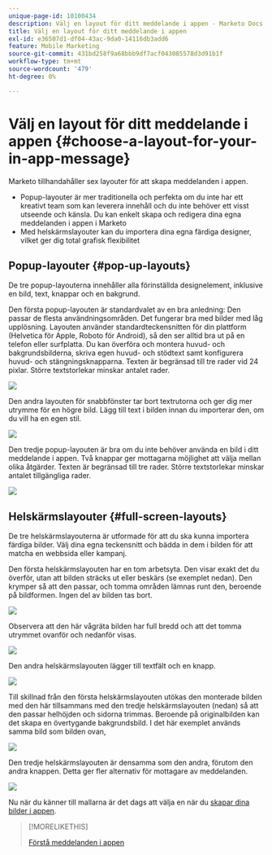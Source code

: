 ```yaml
---
unique-page-id: 10100434
description: Välj en layout för ditt meddelande i appen - Marketo Docs - produktdokumentation
title: Välj en layout för ditt meddelande i appen
exl-id: e36507d1-df04-43ac-9da0-14116db3add6
feature: Mobile Marketing
source-git-commit: 431bd258f9a68bbb9df7acf043085578d3d91b1f
workflow-type: tm+mt
source-wordcount: '479'
ht-degree: 0%

---
```


# Välj en layout för ditt meddelande i appen {#choose-a-layout-for-your-in-app-message}

Marketo tillhandahåller sex layouter för att skapa meddelanden i appen.

* Popup-layouter är mer traditionella och perfekta om du inte har ett kreativt team som kan leverera innehåll och du inte behöver ett visst utseende och känsla. Du kan enkelt skapa och redigera dina egna meddelanden i appen i Marketo
* Med helskärmslayouter kan du importera dina egna färdiga designer, vilket ger dig total grafisk flexibilitet

## Popup-layouter {#pop-up-layouts}

De tre popup-layouterna innehåller alla förinställda designelement, inklusive en bild, text, knappar och en bakgrund.

Den första popup-layouten är standardvalet av en bra anledning: Den passar de flesta användningsområden. Det fungerar bra med bilder med låg upplösning. Layouten använder standardteckensnitten för din plattform (Helvetica för Apple, Roboto för Android), så den ser alltid bra ut på en telefon eller surfplatta. Du kan överföra och montera huvud- och bakgrundsbilderna, skriva egen huvud- och stödtext samt konfigurera huvud- och stängningsknapparna. Texten är begränsad till tre rader vid 24 pixlar. Större textstorlekar minskar antalet rader.

![](assets/image2016-5-9-13-3a3-3a48.png)

Den andra layouten för snabbfönster tar bort textrutorna och ger dig mer utrymme för en högre bild. Lägg till text i bilden innan du importerar den, om du vill ha en egen stil.

![](assets/image2016-5-9-13-3a4-3a43.png)

Den tredje popup-layouten är bra om du inte behöver använda en bild i ditt meddelande i appen. Två knappar ger mottagarna möjlighet att välja mellan olika åtgärder. Texten är begränsad till tre rader. Större textstorlekar minskar antalet tillgängliga rader.

![](assets/image2016-5-9-13-3a7-3a33.png)

## Helskärmslayouter {#full-screen-layouts}

De tre helskärmslayouterna är utformade för att du ska kunna importera färdiga bilder. Välj dina egna teckensnitt och bädda in dem i bilden för att matcha en webbsida eller kampanj.

Den första helskärmslayouten har en tom arbetsyta. Den visar exakt det du överför, utan att bilden sträcks ut eller beskärs (se exemplet nedan). Den krymper så att den passar, och tomma områden lämnas runt den, beroende på bildformen. Ingen del av bilden tas bort.

![](assets/image2016-5-9-13-3a9-3a26.png)

Observera att den här vågräta bilden har full bredd och att det tomma utrymmet ovanför och nedanför visas.

![](assets/image2016-5-9-13-3a29-3a46.png)

Den andra helskärmslayouten lägger till textfält och en knapp.

![](assets/image2016-5-9-13-3a10-3a27.png)

Till skillnad från den första helskärmslayouten utökas den monterade bilden med den här tillsammans med den tredje helskärmslayouten (nedan) så att den passar helhöjden och sidorna trimmas. Beroende på originalbilden kan det skapa en övertygande bakgrundsbild. I det här exemplet används samma bild som bilden ovan,

![](assets/image2016-5-9-14-3a0-3a36.png)

Den tredje helskärmslayouten är densamma som den andra, förutom den andra knappen. Detta ger fler alternativ för mottagare av meddelanden.

![](assets/image2016-5-9-13-3a11-3a35.png)

Nu när du känner till mallarna är det dags att välja en när du [skapar dina bilder i appen](/help/marketo/product-docs/mobile-marketing/in-app-messages/creating-in-app-messages/add-in-app-message-images.md).

>[!MORELIKETHIS]
>
>[Förstå meddelanden i appen](/help/marketo/product-docs/mobile-marketing/in-app-messages/understanding-in-app-messages.md)
